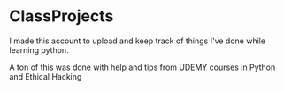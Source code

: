 # ClassProjects

I made this account to upload and keep track of things I've done while learning python.


A ton of this was done with help and tips from UDEMY courses in Python and Ethical Hacking
